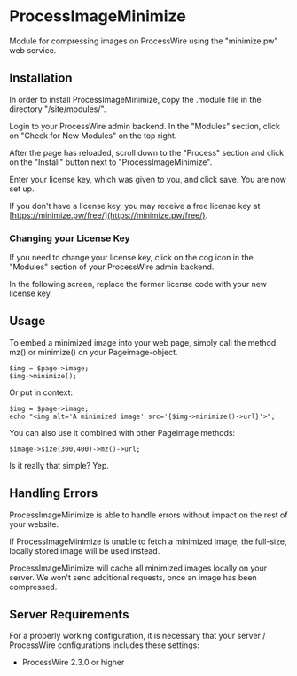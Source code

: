 # ProcessImageMinimize

Module for compressing images on ProcessWire using the "minimize.pw" web service.

## Installation

In order to install ProcessImageMinimize, copy the .module file in the directory "/site/modules/".

Login to your ProcessWire admin backend. In the "Modules" section, click on "Check for New Modules" on the top right. 

After the page has reloaded, scroll down to the "Process" section and click on the "Install" button next to "ProcessImageMinimize".

Enter your license key, which was given to you, and click save. You are now set up.

If you don't have a license key, you may receive a free license key at [https://minimize.pw/free/](https://minimize.pw/free/).

### Changing your License Key

If you need to change your license key, click on the cog icon in the "Modules" section of your ProcessWire admin backend.

In the following screen, replace the former license code with your new license key.

## Usage

To embed a minimized image into your web page, simply call the method mz() or minimize() on your Pageimage-object.


```
$img = $page->image;
$img->minimize();
```

Or put in context:


```
$img = $page->image;
echo "<img alt='A minimized image' src='{$img->minimize()->url}'>";
```

You can also use it combined with other Pageimage methods:

```
$image->size(300,400)->mz()->url;
```

Is it really that simple? Yep.

## Handling Errors

ProcessImageMinimize is able to handle errors without impact on the rest of your website.

If ProcessImageMinimize is unable to fetch a minimized image, the full-size, locally stored image will be used instead.

ProcessImageMinimize will cache all minimized images locally on your server. We won't send additional requests, once an image has been compressed.

## Server Requirements

For a properly working configuration, it is necessary that your server / ProcessWire configurations includes these settings:

* ProcessWire 2.3.0 or higher